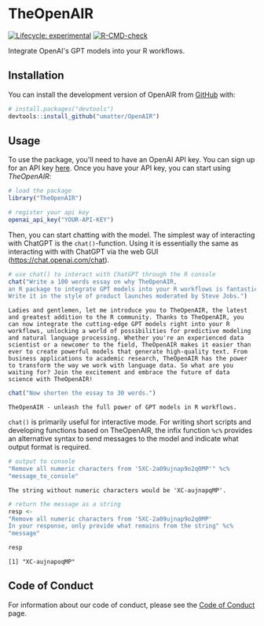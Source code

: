 
# TheOpenAIR

  <!-- badges: start -->
  [![Lifecycle: experimental](https://img.shields.io/badge/lifecycle-experimental-orange.svg)](https://lifecycle.r-lib.org/articles/stages.html#experimental)
  [![R-CMD-check](https://github.com/umatter/OpenAIR/actions/workflows/R-CMD-check.yaml/badge.svg)](https://github.com/umatter/OpenAIR/actions/workflows/R-CMD-check.yaml)
  <!-- badges: end -->

Integrate OpenAI's GPT models into your R workflows.





## Installation

You can install the development version of OpenAIR from [GitHub](https://github.com/) with:

``` r
# install.packages("devtools")
devtools::install_github("umatter/OpenAIR")
```

## Usage

To use the package, you'll need to have an OpenAI API key. You can sign up for an API key [here](https://platform.openai.com/signup/). Once you have your API key, you can start using *TheOpenAIR*:

``` r
# load the package
library("TheOpenAIR")

# register your api key
openai_api_key("YOUR-API-KEY")

```

Then, you can start chatting with the model. The simplest way of interacting with ChatGPT is the `chat()`-function. Using it is essentially the same as interacting with with ChatGPT via the web GUI (https://chat.openai.com/chat).

```r
# use chat() to interact with ChatGPT through the R console
chat("Write a 100 words essay on why TheOpenAIR, 
an R package to integrate GPT models into your R workflows is fantastic. 
Write it in the style of product launches moderated by Steve Jobs.")
```

```
Ladies and gentlemen, let me introduce you to TheOpenAIR, the latest and greatest addition to the R community. Thanks to TheOpenAIR, you can now integrate the cutting-edge GPT models right into your R workflows, unlocking a world of possibilities for predictive modeling and natural language processing. Whether you're an experienced data scientist or a newcomer to the field, TheOpenAIR makes it easier than ever to create powerful models that generate high-quality text. From business applications to academic research, TheOpenAIR has the power to transform the way we work with language data. So what are you waiting for? Join the excitement and embrace the future of data science with TheOpenAIR!
```

```r
chat("Now shorten the essay to 30 words.")
```

```
TheOpenAIR - unleash the full power of GPT models in R workflows.
```
 
`chat()` is primarily useful for interactive mode. For writing short scripts and developing functions based on TheOpenAIR, the infix function `%c%` provides an alternative syntax to send messages to the model and indicate what output format is required.

```r
# output to console
"Remove all numeric characters from '5XC-2a09ujnap9o2q0MP'" %c% 
"message_to_console"
```

```
The string without numeric characters would be 'XC-aujnapqMP'.
```

```r
# return the message as a string
resp <- 
"Remove all numeric characters from '5XC-2a09ujnap9o2q0MP'
In your response, only provide what remains from the string" %c%
"message" 

resp
```

```
[1] "XC-aujnapoqMP"
```

## Code of Conduct

For information about our code of conduct, please see the [Code of Conduct](inst/code_of_conduct.md) page.